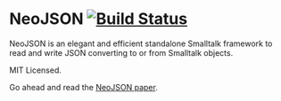 NeoJSON [![Build Status](https://travis-ci.org/GsDevKit/NeoJSON.svg?branch=master)](https://travis-ci.org/master/NeoJSON)
=======

NeoJSON is an elegant and efficient standalone Smalltalk framework to read and write JSON converting to or from Smalltalk objects.

MIT Licensed.

Go ahead and read the [NeoJSON paper](https://github.com/svenvc/docs/blob/master/neo/neo-json-paper.md).
